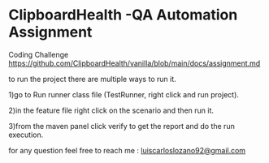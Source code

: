# ClipboardHealth -QA Automation Assignment

Coding Challenge
https://github.com/ClipboardHealth/vanilla/blob/main/docs/assignment.md

to run the project there are multiple ways to run it.

1)go to Run runner class file (TestRunner, right click and  run project).

2)in the feature file right click on the scenario and then run it.

3)from the maven panel click verify to get the report and do the run execution.

for any question feel free to reach me : luiscarloslozano92@gmail.com